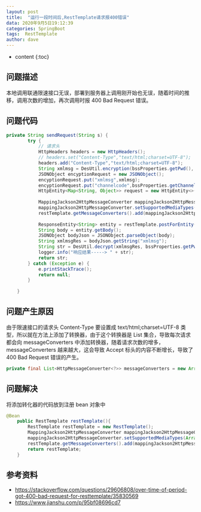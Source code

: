 ```yaml
---
layout: post
title:  "运行一段时间后,RestTemplate请求报400错误"
data: 2020年9月5日19:12:39
categories: SpringBoot
tags:  RestTemplate
author: dave
---
```


* content
{:toc}
## 问题描述
本地调用联通限速接口无误，部署到服务器上调用刚开始也无误，随着时间的推移，调用次数的增加，再次调用时报 400 Bad Request 错误。




## 问题代码
```java
private String sendRequest(String s) {
		try {
			// 请求头
			HttpHeaders headers = new HttpHeaders();
			// headers.set("Content-Type","text/html;charset=UTF-8");
			headers.add("Content-Type","text/html;charset=UTF-8");
			String xmlmsg = DesUtil.encryption(bssProperties.getPwd(), s);
			JSONObject encyptionRequest = new JSONObject();
			encyptionRequest.put("xmlmsg",xmlmsg);
			encyptionRequest.put("channelcode",bssProperties.getChannelCode());
			HttpEntity<Map<String, Object>> request = new HttpEntity<>(encyptionRequest, headers);
			
			MappingJackson2HttpMessageConverter mappingJackson2HttpMessageConverter = new MappingJackson2HttpMessageConverter();
			mappingJackson2HttpMessageConverter.setSupportedMediaTypes(Arrays.asList(MediaType.TEXT_HTML));
			restTemplate.getMessageConverters().add(mappingJackson2HttpMessageConverter);
			
			ResponseEntity<String> entity = restTemplate.postForEntity(bssProperties.getUrl(), request,String.class); 
			String body = entity.getBody();
			JSONObject bodyJson = JSONObject.parseObject(body);
			String xmlmsgRes = bodyJson.getString("xmlmsg");
			String str = DesUtil.decrypt(xmlmsgRes, bssProperties.getPwd());
			logger.info("响应结果-----> " + str);
			return str;
		} catch (Exception e) {
			e.printStackTrace();
			return null;
		}	
		
	}
```

## 问题产生原因

由于限速接口的请求头 Content-Type 要设置成 text/html;charset=UTF-8 类型，所以就在方法上添加了转换器，由于这个转换器是 List 集合，导致每次请求都会向 messageConverters 中添加转换器，随着请求次数的增多，messageConverters 越来越大，这会导致 Accept 标头的内容不断增长，导致了 400 Bad Request 错误的产生。  

```java
private final List<HttpMessageConverter<?>> messageConverters = new ArrayList<>();
```

## 问题解决

将添加转化器的代码放到注册 bean 对象中

```java
@Bean
	public RestTemplate restTemplate(){
		RestTemplate restTemplate = new RestTemplate();
		MappingJackson2HttpMessageConverter mappingJackson2HttpMessageConverter = new MappingJackson2HttpMessageConverter();
		mappingJackson2HttpMessageConverter.setSupportedMediaTypes(Arrays.asList(MediaType.TEXT_HTML));
		restTemplate.getMessageConverters().add(mappingJackson2HttpMessageConverter);
		return restTemplate;
	}
```

## 参考资料

- https://stackoverflow.com/questions/29606808/over-time-of-period-got-400-bad-request-for-resttemplate/35830569
- https://www.jianshu.com/p/95bf08696cd7